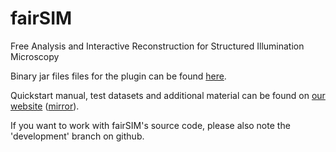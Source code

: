 # fairSIM
Free Analysis and Interactive Reconstruction for Structured Illumination Microscopy

Binary jar files files for the plugin can be found [here](https://github.com/fairSIM/fairSIM/releases/).

Quickstart manual, test datasets and additional material can be found on 
[our website](https://fairSIM.github.io)
([mirror](http://www.physik.uni-bielefeld.de/fairsim)).

If you want to work with fairSIM's source code, please also note
the 'development' branch on github.
